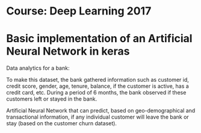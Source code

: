 # Course: Deep Learning 2017
# Basic implementation of an Artificial Neural Network in keras 

Data analytics for a bank:

To make this dataset, the bank gathered information such as customer id, credit score, gender, age, tenure, balance, if the customer is active, has a credit card, etc. During a period of 6 months, the bank observed if these customers left or stayed in the bank.  

Artificial Neural Network that can predict, based on geo-demographical and transactional information, if any individual customer will leave the bank or stay (based on the customer churn dataset). 

